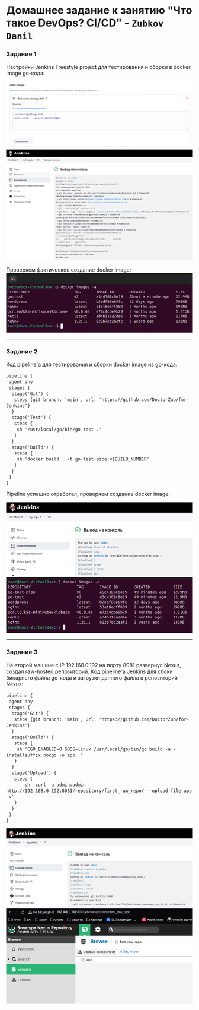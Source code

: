 # Домашнее задание к занятию "Что такое DevOps? CI/CD" - `Zubkov Danil`

### Задание 1

Настройки Jenkins Freestyle project для тестирования и сборки в docker image go-кода:

![Jenkins setting](https://github.com/DoctorZub/netology_homeworks/blob/main/img/Jenkins_setting.png)
![Jenkins output](https://github.com/DoctorZub/netology_homeworks/blob/main/img/Output_Jenkins.png) 

Проверяем фактическое создание docker image:
![Go image](https://github.com/DoctorZub/netology_homeworks/blob/main/img/Go_image.png)

---

### Задание 2

Код pipeline'a для тестирования и сборки docker image из go-кода:

```
pipeline {
 agent any
 stages {
  stage('Git') {
   steps {git branch: 'main', url: 'https://github.com/DoctorZub/for-Jenkins'}
  }
  stage('Test') {
   steps {
    sh '/usr/local/go/bin/go test .'
   }
  }
  stage('Build') {
   steps {
    sh 'docker build . -t go-test-pipe:v$BUILD_NUMBER'
   }
  }
 }
}
```

Pipeline успешно отработал, проверяем создание docker image:

![Pipeline output](https://github.com/DoctorZub/netology_homeworks/blob/main/img/Pipeline_output.png)
![Image from pipeline](https://github.com/DoctorZub/netology_homeworks/blob/main/img/Pipe_Go_image.png)


---

### Задание 3

На второй машине с IP 192.168.0.192 на порту 8081 развернул Nexus, создал raw-hosted репозиторий.
Код pipeline'a Jenkins для сбоки бинарного файла go-кода и загрузки данного файла в репозиторий Nexus:

```
pipeline {
 agent any
 stages {
  stage('Git') {
   steps {git branch: 'main', url: 'https://github.com/DoctorZub/for-Jenkins'}
  }
  stage('Build') {
   steps {
    sh 'CGO_ENABLED=0 GOOS=linux /usr/local/go/bin/go build -a -installsuffix nocgo -o app .'
   }
  }
  stage('Upload') {
   steps {
       sh 'curl -u admin:admin http://192.168.0.192:8081/repository/first_raw_repo/ --upload-file app -v'
   }
  }
 }
}
```
![Pipeline output](https://github.com/DoctorZub/netology_homeworks/blob/main/img/Out_my_pipe2.png)
![Image from pipeline](https://github.com/DoctorZub/netology_homeworks/blob/main/img/repo.png)
